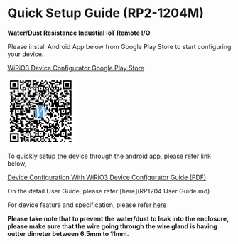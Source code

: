# Quick Setup Guide (RP2-1204M)

**Water/Dust Resistance Industial IoT Remote I/O**

Please install Android App below from Google Play Store to start configuring your device.

[WiRiO3 Device Configurator Google Play Store](https://play.google.com/store/apps/details?id=com.wirio3.wifi_provision)

![Apps QR](../picture/Wirio3%20Apps%20PlayStore%20Link%20small.png)

To quickly setup the device through the android app, please refer link below,

[Device Configuration With WiRiO3 Device Configurator Guide (PDF)](pdf/WiRIO3%20Device%20Configuration%20Manual.pdf)

On the detail User Guide, please refer [here](RP1204 User Guide.md)

For device feature and specification, please refer [here](RP1204_Device_Specification.md)

**Please take note that to prevent the water/dust to leak into the enclosure, please make sure that the wire going through the wire gland is having outter dimeter between 6.5mm to 11mm.**
